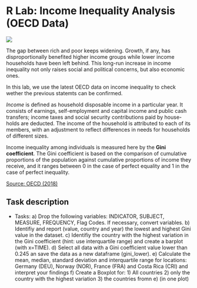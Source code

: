 # R Lab: Income Inequality Analysis (OECD Data)

![](https://upload.wikimedia.org/wikipedia/sco/0/0d/OECD_logo_new.svg)


The gap between rich and poor keeps widening. Growth, if any, has disproportionally benefited higher income groups while lower income households have been left behind. This long-run increase in income inequality not only raises social and political concerns, but also economic ones. 

In this lab, we use the latest OECD data on income inequality to check wether the previous statemts can be confirmed.  

*Income* is defined as household disposable income in a particular year. It consists of earnings, self-employment and capital income and public cash transfers; income taxes and social security contributions paid by house-holds are deducted. The income of the household is attributed to each of its members, with an adjustment to reflect differences in needs for households of different sizes. 

Income inequality among individuals is measured here by the **Gini coefficient**. The Gini coefficient is based on the comparison of cumulative proportions of the population against cumulative proportions of income they receive, and it ranges between 0 in the case of perfect equality and 1 in the case of perfect inequality. 

[Source: OECD (2018)](https://data.oecd.org/inequality/income-inequality.htm)

## Task description

- Tasks:
   a) Drop the following variables: INDICATOR, SUBJECT, MEASURE, FREQUENCY, Flag Codes. If necessary, convert variables.
   b) Identifiy and report (value, country and year) the lowest and highest Gini value in the dataset. 
   c) Identifiy the country with the highest variation in the Gini coefficient (hint: use interquartile range) and create a barplot (with x=TIME). 
   d) Select all data with a Gini coefficient value lower than 0.245 an save the data as a new dataframe (gini_lower).
   e) Calculate the mean, median, standard deviation and interquartile range for locations: 
        Germany (DEU), Norway (NOR), France (FRA) and Costa Rica (CRI) and interpret your findings
   f) Create a Boxplot for:
        1) All countries
        2) only the country with the highest variation
        3) the countries fromn e) (in one plot)
